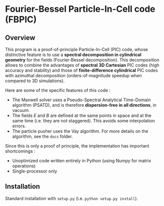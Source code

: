 Fourier-Bessel Particle-In-Cell code (FBPIC)
=============================

Overview
--------

This program is a proof-of-principle Particle-In-Cell (PIC) code,
whose distinctive feature is to use a **spectral decomposition in
cylindrical geometry** for the fields (Fourier-Bessel
decomposition). This decomposition allows to combine the advantages of
**spectral 3D Cartesian** PIC codes (high accuracy and stability) and
those of **finite-difference cylindrical** PIC codes with azimuthal
decomposition (orders-of-magnitude speedup when compared to 3D simulations).

Here are some of the specific features of this code :
- The Maxwell solver uses a Pseudo-Spectral Analytical Time-Domain
  algorithm (PSATD), and is therefore **dispersion-free in all
  directions**, in vacuum.
- The fields *E* and *B* are defined at the same points in space and at
  the same time (i.e. they are not staggered). This avoids some interpolation errors.
- The particle pusher uses the Vay algorithm.
For more details on the algorithm, see the `docs` folder.

Since this is only a proof of principle, the implementation has important shortcomings :
- Unoptimized code written entirely in Python (using Numpy for matrix operations)
- Single-processor only 

Installation
---------

Standard installation with `setup.py` (i.e. `python setup.py install`).